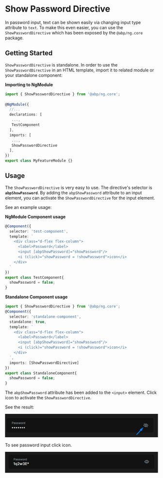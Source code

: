 # Show Password Directive

In password input, text can be shown easily via changing input type attribute to `text`. To make this even easier, you can use the `ShowPasswordDirective` which has been exposed by the `@abp/ng.core` package.


## Getting Started
`ShowPasswordDirective` is standalone. In order to use the `ShowPasswordDirective` in an HTML template, import it to related module or your standalone component:

**Importing to NgModule**
```ts
import { ShowPasswordDirective } from '@abp/ng.core';

@NgModule({
  //...
  declarations: [
   ...,
   TestComponent
  ],
  imports: [
   ...,
   ShowPasswordDirective
  ],
})
export class MyFeatureModule {}
```

## Usage

The `ShowPasswordDirective` is very easy to use. The directive's selector is **`abpShowPassword`**. By adding the `abpShowPassword` attribute to an input element, you can activate the `ShowPasswordDirective` for the input element.

See an example usage:

**NgModule Component usage**
```ts
@Component({
  selector: 'test-component',
  template: `
    <div class="d-flex flex-column">
      <label>Password</label>
      <input [abpShowPassword]="showPassword"/>
      <i (click)="showPassword = !showPassword">icon</i>
    </div>
  `
})
export class TestComponent{
  showPassword = false;
}
```
**Standalone Component usage**
```ts
import { ShowPasswordDirective } from '@abp/ng.core';
@Component({
  selector: 'standalone-component',
  standalone: true,
  template: `
    <div class="d-flex flex-column">
      <label>Password</label>
      <input [abpShowPassword]="showPassword"/>
      <i (click)="showPassword = !showPassword">icon</i>
    </div>
  `,
  imports: [ShowPasswordDirective]
})
export class StandaloneComponent{
  showPassword = false;
}
```

The `abpShowPassword` attribute has been added to the `<input>` element. Click icon to activate the `ShowPasswordDirective`.

See the result:

![Show Password directive](./images/showPasswordDirective1.png)

To see password input click icon.

![Show Password directive](./images/showPasswordDirective2.png)
